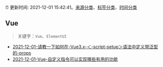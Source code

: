 :alarm_clock: 更新时间: 2021-12-01 15:42:41。[来源分类](../README.md)、[标签分类](../TAGS.md)、[时间分类](../TIMELINE.md)

## Vue


> 关键字：`Vue`、`ElementUI`



- [2021-12-01-请教一下如何在-Vue3.x-＜-script-setup＞语法中定义带泛型的-props](https://www.v2ex.com/t/819370) 
- [2021-12-01-Vue-自定义指令可以实现哪些有用的功能](https://toutiao.io/k/uuio6yy) 